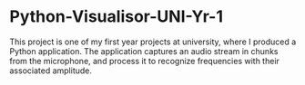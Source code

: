 # Python-Visualisor-UNI-Yr-1
This project is one of my first year projects at university, where I produced a Python application. The application captures an audio stream in chunks from the microphone, and process it to recognize frequencies with their associated amplitude.
